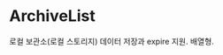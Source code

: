 <script setup>
import ExampleArchiveList from './components/ExampleArchiveList.vue'
</script>

# ArchiveList

로컬 보관소(로컬 스토리지) 데이터 저장과 expire 지원. 배열형.

<ExampleArchiveList />